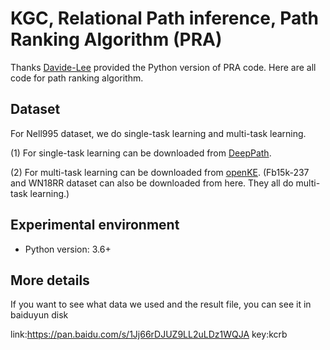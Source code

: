 # KGC, Relational Path inference, Path Ranking Algorithm (PRA)

Thanks [Davide-Lee](https://github.com/David-Lee-1990/Path-ranking-algorithm) provided the Python version of PRA code.
Here are all code for path ranking algorithm. 

## Dataset
For Nell995 dataset, we do single-task learning and multi-task learning.

(1) For single-task learning can be downloaded from [DeepPath](https://github.com/xwhan/DeepPath).

(2) For multi-task learning can be downloaded from [openKE](https://github.com/thunlp/OpenKE/tree/OpenKE-PyTorch/benchmarks).
(Fb15k-237 and WN18RR dataset can also be downloaded from here. They all do multi-task learning.)

## Experimental environment
* Python version: 3.6+

## More details
If you want to see what data we used and the result file, you can see it in baiduyun disk 

link:https://pan.baidu.com/s/1Jj66rDJUZ9LL2uLDz1WQJA  key:kcrb
